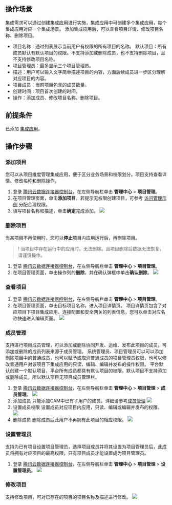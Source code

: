 ## 操作场景

集成需求可以通过创建集成应用进行实施，集成应用中可创建多个集成应用，每个集成应用对应一个集成场景。
添加集成应用后，可以查看项目详情、修改项目名称、删除项目。

- 项目名称：通过列表展示当前用户有权限的所有项目的名称。
  默认项目：所有成员默认有默认项目的权限。不支持添加或删除成员，也不支持删除项目，且不支持修改项目名称。
- 项目管理员：最多显示三个项目管理员。
- 描述：用户可以输入文字简单描述项目的内容，方面后续成员进一步区分理解对应项目的内容。
- 项目成员：当前项目包含的成员数量。
- 创建时间：项目首次创建的时间。
- 操作：添加成员、修改项目名称、删除项目。

## 前提条件
已添加 [集成应用](https://cloud.tencent.com/document/product/1270/62260)。


## 操作步骤

### 添加项目
您可以从项目维度管理集成应用，便于区分业务场景和权限划分。项目支持查看详情、修改名称和删除操作。
1. 登录 [腾讯云数据连接器控制台](https://console.cloud.tencent.com/ipaas)，在左侧导航栏单击 **管理中心** > **项目管理**。
2. 在项目管理页面，单击**添加项目**。若提示无权限创建项目，可参考 [访问管理示例](https://cloud.tencent.com/document/product/1270/62696) 分配合理权限。
3. 填写项目名称和描述，单击**确定**完成添加。
![](https://qcloudimg.tencent-cloud.cn/raw/c310a11d475e3668b4749a8a01ef09bd.png)


### 删除项目

当某项目不再使用时，您可以**停止**项目内应用运行后，再删除项目。
>! 当项目中存在运行中的应用时，无法删除。且项目删除后数据无法恢复，请谨慎操作。  
>
1. 登录 [腾讯云数据连接器控制台](https://console.cloud.tencent.com/ipaas)，在左侧导航栏单击 **管理中心** > **项目管理**。
2. 在项目管理页面，单击操作列的**删除**，并在确认弹框中单击**确认删除**。
![](https://qcloudimg.tencent-cloud.cn/raw/b9375adc5bc47f40c02977095980982d.png)

### 查看项目

1. 登录 [腾讯云数据连接器控制台](https://console.cloud.tencent.com/ipaas)，在左侧导航栏单击 **管理中心** > **项目管理**。
2. 在项目管理页面，单击目标项目名称，进入项目详情页。
项目详情页包含了对应项目下项目集成应用、连接配置和安全网关的列表信息，您可以单击对应名称快速进入编辑页面。
![](https://qcloudimg.tencent-cloud.cn/raw/28fca7674a4eb2a3b93d6247e64e0b01.png)

### 成员管理
支持进行项目成员管理，可以添加或删除协同开发、运维、发布此项目的成员。可添加或删除的成员列表来源于成员管理。
系统管理员、项目管理员可以可以添加删除项目中的普通成员，也可以赋予或取消普通成员的项目管理员权限，也可以修改普通用户对该项目下集成应用的只读、编辑、编辑并发布的操作权限。
平台默认创建一个默认项目，平台所有成员都具有默认项目的权限。默认项目不支持添加或删除成员，所以默认项目无项目成员管理栏。
1. 登录 [腾讯云数据连接器控制台](https://console.cloud.tencent.com/ipaas)，在左侧导航栏单击 **管理中心** > **项目管理** > **成员管理**。
![](https://qcloudimg.tencent-cloud.cn/raw/0484a2dc5745bcdbbfffdff26961fbef.png)
2. 添加成员
只能添加CAM中已有子用户的成员。详细请参考[成员管理](https://cloud.tencent.com/document/product/1270/62274)
![](https://qcloudimg.tencent-cloud.cn/raw/e2dcd8b98b0a61cb6f1f0ad98f2ceaed.png)
3. 设置成员权限
设置成员对应项目内应用，只读、编辑或编辑并发布的权限。
![](https://qcloudimg.tencent-cloud.cn/raw/817708be98f2e3796f84ead2899b45dd.png)
4. 删除成员
删除成员后此用户不再拥有此项目的相应权限。
![](https://qcloudimg.tencent-cloud.cn/raw/e295cf374e2362fcd12b3d886d94d886.png)

### 设置管理员
支持为已有项目设置项目管理员，选择项目成员并将其设置为项目管理员后，此成员将拥有对应项目的最高权限，只有项目成员才能设置成为项目管理员。
1. 登录 [腾讯云数据连接器控制台](https://console.cloud.tencent.com/ipaas)，在左侧导航栏单击 **管理中心** > **项目管理** > **设置管理员**。
![](https://qcloudimg.tencent-cloud.cn/raw/20beac9958017cec2bc1787bcb08c17c.png)

### 修改项目
支持修改项目，可对已存在的项目的项目名称及描述进行修改。
![](https://qcloudimg.tencent-cloud.cn/raw/ce8b18febd6677d8fd9a1793a920eecc.png)

